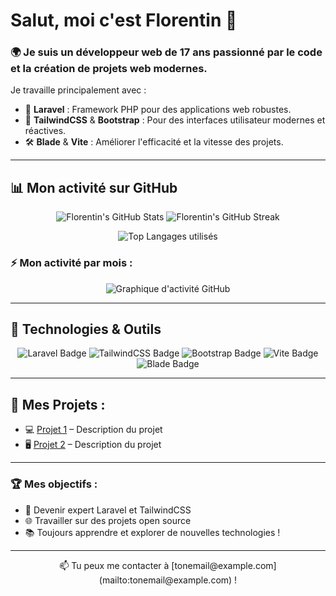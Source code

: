 # Salut, moi c'est Florentin 👋

### 🌍 Je suis un développeur web de 17 ans passionné par le code et la création de projets web modernes.

Je travaille principalement avec :
- 🌟 **Laravel** : Framework PHP pour des applications web robustes.
- 🎨 **TailwindCSS** & **Bootstrap** : Pour des interfaces utilisateur modernes et réactives.
- 🛠️ **Blade** & **Vite** : Améliorer l'efficacité et la vitesse des projets.

---

## 📊 Mon activité sur GitHub

<!-- GitHub Stats -->
<p align="center">
  <img src="https://github-readme-stats.vercel.app/api?username=Florentin-Dev&show_icons=true&theme=radical&count_private=true" alt="Florentin's GitHub Stats" />
  <img src="https://github-readme-streak-stats.herokuapp.com?user=Florentin-Dev&theme=radical" alt="Florentin's GitHub Streak" />
</p>

<!-- Language Stats -->
<p align="center">
  <img src="https://github-readme-stats.vercel.app/api/top-langs/?username=Florentin-Dev&layout=compact&theme=radical" alt="Top Langages utilisés" />
</p>

### ⚡ Mon activité par mois :

<!-- Contribution Graph -->
<p align="center">
  <img src="https://github-readme-activity-graph.vercel.app/graph?username=Florentin-Dev&theme=react-dark&bg_color=20232a&hide_border=true" alt="Graphique d'activité GitHub" />
</p>

---

## 🔧 Technologies & Outils

<p align="center">
  <img src="https://img.shields.io/badge/Code-Laravel-red?style=for-the-badge&logo=laravel&logoColor=white" alt="Laravel Badge" />
  <img src="https://img.shields.io/badge/Code-TailwindCSS-blue?style=for-the-badge&logo=tailwindcss&logoColor=white" alt="TailwindCSS Badge" />
  <img src="https://img.shields.io/badge/Code-Bootstrap-purple?style=for-the-badge&logo=bootstrap&logoColor=white" alt="Bootstrap Badge" />
  <img src="https://img.shields.io/badge/Tools-Vite-orange?style=for-the-badge&logo=vite&logoColor=white" alt="Vite Badge" />
  <img src="https://img.shields.io/badge/Tools-Blade-blueviolet?style=for-the-badge&logo=blade&logoColor=white" alt="Blade Badge" />
</p>

---

## 🚀 Mes Projets :

- 💻 [Projet 1](https://github.com/Florentin-Dev/Project1) – Description du projet
- 🖥️ [Projet 2](https://github.com/Florentin-Dev/Project2) – Description du projet

---

### 🏆 Mes objectifs :
- 🎯 Devenir expert Laravel et TailwindCSS
- 🌐 Travailler sur des projets open source
- 📚 Toujours apprendre et explorer de nouvelles technologies !

---

<p align="center">
  📫 Tu peux me contacter à [tonemail@example.com](mailto:tonemail@example.com) !
</p>

